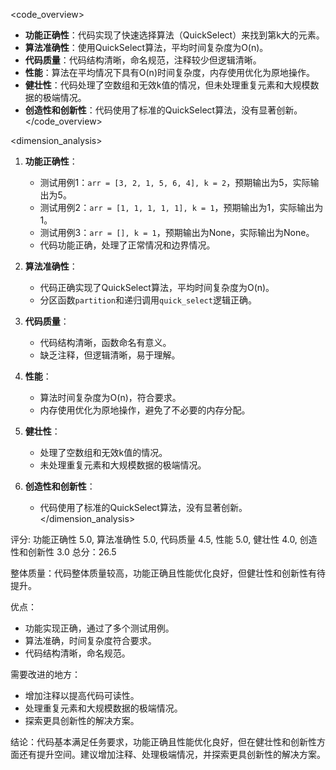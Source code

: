 <code_overview>
- **功能正确性**：代码实现了快速选择算法（QuickSelect）来找到第k大的元素。
- **算法准确性**：使用QuickSelect算法，平均时间复杂度为O(n)。
- **代码质量**：代码结构清晰，命名规范，注释较少但逻辑清晰。
- **性能**：算法在平均情况下具有O(n)时间复杂度，内存使用优化为原地操作。
- **健壮性**：代码处理了空数组和无效k值的情况，但未处理重复元素和大规模数据的极端情况。
- **创造性和创新性**：代码使用了标准的QuickSelect算法，没有显著创新。
</code_overview>

<dimension_analysis>
1. **功能正确性**：
   - 测试用例1：`arr = [3, 2, 1, 5, 6, 4], k = 2`，预期输出为5，实际输出为5。
   - 测试用例2：`arr = [1, 1, 1, 1, 1], k = 1`，预期输出为1，实际输出为1。
   - 测试用例3：`arr = [], k = 1`，预期输出为None，实际输出为None。
   - 代码功能正确，处理了正常情况和边界情况。

2. **算法准确性**：
   - 代码正确实现了QuickSelect算法，平均时间复杂度为O(n)。
   - 分区函数`partition`和递归调用`quick_select`逻辑正确。

3. **代码质量**：
   - 代码结构清晰，函数命名有意义。
   - 缺乏注释，但逻辑清晰，易于理解。

4. **性能**：
   - 算法时间复杂度为O(n)，符合要求。
   - 内存使用优化为原地操作，避免了不必要的内存分配。

5. **健壮性**：
   - 处理了空数组和无效k值的情况。
   - 未处理重复元素和大规模数据的极端情况。

6. **创造性和创新性**：
   - 代码使用了标准的QuickSelect算法，没有显著创新。
</dimension_analysis>

<summary>
评分: 功能正确性 5.0, 算法准确性 5.0, 代码质量 4.5, 性能 5.0, 健壮性 4.0, 创造性和创新性 3.0  
总分：26.5

整体质量：代码整体质量较高，功能正确且性能优化良好，但健壮性和创新性有待提升。

优点：
- 功能实现正确，通过了多个测试用例。
- 算法准确，时间复杂度符合要求。
- 代码结构清晰，命名规范。

需要改进的地方：
- 增加注释以提高代码可读性。
- 处理重复元素和大规模数据的极端情况。
- 探索更具创新性的解决方案。

结论：代码基本满足任务要求，功能正确且性能优化良好，但在健壮性和创新性方面还有提升空间。建议增加注释、处理极端情况，并探索更具创新性的解决方案。
</summary>